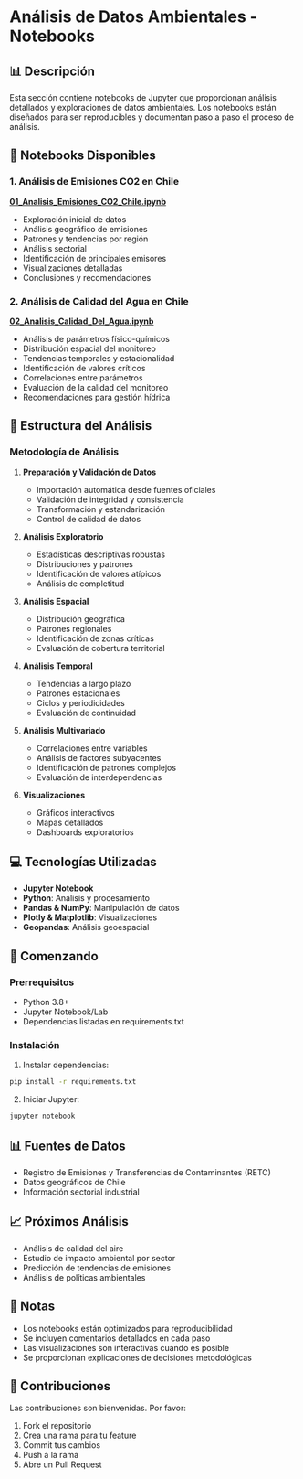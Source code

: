 # Análisis de Datos Ambientales - Notebooks

## 📊 Descripción
Esta sección contiene notebooks de Jupyter que proporcionan análisis detallados y exploraciones de datos ambientales. Los notebooks están diseñados para ser reproducibles y documentan paso a paso el proceso de análisis.

## 📓 Notebooks Disponibles

### 1. Análisis de Emisiones CO2 en Chile
**[01_Analisis_Emisiones_CO2_Chile.ipynb](01_Analisis_Emisiones_CO2_Chile.ipynb)**
- Exploración inicial de datos
- Análisis geográfico de emisiones
- Patrones y tendencias por región
- Análisis sectorial
- Identificación de principales emisores
- Visualizaciones detalladas
- Conclusiones y recomendaciones

### 2. Análisis de Calidad del Agua en Chile
**[02_Analisis_Calidad_Del_Agua.ipynb](02_Analisis_Calidad_Del_Agua.ipynb)**
- Análisis de parámetros físico-químicos
- Distribución espacial del monitoreo
- Tendencias temporales y estacionalidad
- Identificación de valores críticos
- Correlaciones entre parámetros
- Evaluación de la calidad del monitoreo
- Recomendaciones para gestión hídrica

## 🔧 Estructura del Análisis

### Metodología de Análisis
1. **Preparación y Validación de Datos**
   - Importación automática desde fuentes oficiales
   - Validación de integridad y consistencia
   - Transformación y estandarización
   - Control de calidad de datos

2. **Análisis Exploratorio**
   - Estadísticas descriptivas robustas
   - Distribuciones y patrones
   - Identificación de valores atípicos
   - Análisis de completitud

3. **Análisis Espacial**
   - Distribución geográfica
   - Patrones regionales
   - Identificación de zonas críticas
   - Evaluación de cobertura territorial

4. **Análisis Temporal**
   - Tendencias a largo plazo
   - Patrones estacionales
   - Ciclos y periodicidades
   - Evaluación de continuidad

5. **Análisis Multivariado**
   - Correlaciones entre variables
   - Análisis de factores subyacentes
   - Identificación de patrones complejos
   - Evaluación de interdependencias

5. **Visualizaciones**
   - Gráficos interactivos
   - Mapas detallados
   - Dashboards exploratorios

## 💻 Tecnologías Utilizadas
- **Jupyter Notebook**
- **Python**: Análisis y procesamiento
- **Pandas & NumPy**: Manipulación de datos
- **Plotly & Matplotlib**: Visualizaciones
- **Geopandas**: Análisis geoespacial

## 🚀 Comenzando

### Prerrequisitos
- Python 3.8+
- Jupyter Notebook/Lab
- Dependencias listadas en requirements.txt

### Instalación
1. Instalar dependencias:
```bash
pip install -r requirements.txt
```

2. Iniciar Jupyter:
```bash
jupyter notebook
```

## 📊 Fuentes de Datos
- Registro de Emisiones y Transferencias de Contaminantes (RETC)
- Datos geográficos de Chile
- Información sectorial industrial

## 📈 Próximos Análisis
- Análisis de calidad del aire
- Estudio de impacto ambiental por sector
- Predicción de tendencias de emisiones
- Análisis de políticas ambientales

## 📝 Notas
- Los notebooks están optimizados para reproducibilidad
- Se incluyen comentarios detallados en cada paso
- Las visualizaciones son interactivas cuando es posible
- Se proporcionan explicaciones de decisiones metodológicas

## 🤝 Contribuciones
Las contribuciones son bienvenidas. Por favor:
1. Fork el repositorio
2. Crea una rama para tu feature
3. Commit tus cambios
4. Push a la rama
5. Abre un Pull Request
